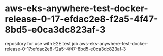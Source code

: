 # aws-eks-anywhere-test-docker-release-0-17-efdac2e8-f2a5-4f47-8bd5-e0ca3dc823af-3
repository for use with E2E test job aws-eks-anywhere-test-docker-release-0-17:efdac2e8-f2a5-4f47-8bd5-e0ca3dc823af-3
